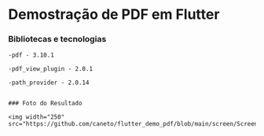 # Demostração de PDF em Flutter

### Bibliotecas e tecnologias 
```
-pdf - 3.10.1

-pdf_view_plugin - 2.0.1

-path_provider - 2.0.14


### Foto do Resultado

<img width="250" src="https://github.com/caneto/flutter_demo_pdf/blob/main/screen/Screenshot_1680534550.png"/> 

